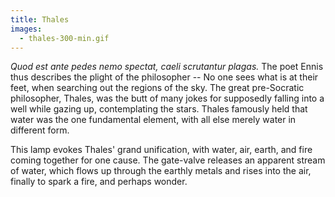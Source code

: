 ```yaml
---
title: Thales
images:
  - thales-300-min.gif
---
```


*Quod est ante pedes nemo spectat, caeli scrutantur plagas.* The poet Ennis thus describes the plight of the philosopher -- No one sees what is at their feet, when searching out the regions of the sky. The great pre-Socratic philosopher, Thales, was the butt of many jokes for supposedly falling into a well while gazing up, contemplating the stars. Thales famously held that water was the one fundamental element, with all else merely water in different form.

This lamp evokes Thales' grand unification, with water, air, earth, and fire coming together for one cause. The gate-valve releases an apparent stream of water, which flows up through the earthly metals and rises into the air, finally to spark a fire, and perhaps wonder.
